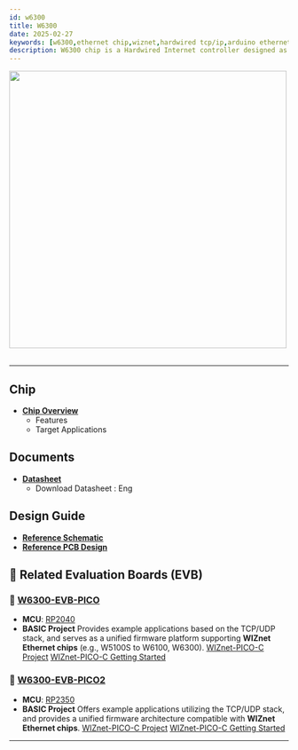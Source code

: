 ```yaml
---
id: w6300
title: W6300
date: 2025-02-27
keywords: [w6300,ethernet chip,wiznet,hardwired tcp/ip,arduino ethernet,pico ethernet]
description: W6300 chip is a Hardwired Internet controller designed as a full hardwired TCP/IP stack with WIZnet technology
---
```



<img src="/img/products/w6300/overview/w6300_chip.png" width="500" /><br /><br />

-----

## Chip

  - **[Chip Overview](Overview.md)**
      - Features
      - Target Applications


## Documents

  - **[Datasheet](Document.md)**
      - Download Datasheet : Eng

<!-- ## Libraries

  - **[Libraries](Libraries.md)**
      - Download Datasheet : Kr, Eng -->

## Design Guide

  - **[Reference Schematic](Ref.-Schematic.md)**
  - <a href="/img/design_guide/Wiznet Ethernet Design Guide_ENG.pdf" target="_blank">**Reference PCB Design**</a>

## 🔌 Related Evaluation Boards (EVB)

### 🔹 [W6300-EVB-PICO](w6300-evb-pico.md)
- **MCU**: [RP2040](https://datasheets.raspberrypi.com/rp2040/rp2040-datasheet.pdf)
- **BASIC Project**
  Provides example applications based on the TCP/UDP stack,
  and serves as a unified firmware platform supporting **WIZnet Ethernet chips** (e.g., W5100S to W6100, W6300).
  [WIZnet-PICO-C Project](https://github.com/WIZnet-ioNIC/WIZnet-PICO-C)
  [WIZnet-PICO-C Getting Started](https://github.com/WIZnet-ioNIC/WIZnet-PICO-C/blob/main/README.md)
<!-- - **Technical Reference** -->

### 🔹 [W6300-EVB-PICO2](W6300-EVB-Pico2.md)
- **MCU**: [RP2350](https://datasheets.raspberrypi.com/rp2350/rp2350-datasheet.pdf)
- **BASIC Project**
  Offers example applications utilizing the TCP/UDP stack,
  and provides a unified firmware architecture compatible with **WIZnet Ethernet chips**.
  [WIZnet-PICO-C Project](https://github.com/WIZnet-ioNIC/WIZnet-PICO-C)
  [WIZnet-PICO-C Getting Started](https://github.com/WIZnet-ioNIC/WIZnet-PICO-C/blob/main/README.md)
<!-- - **Technical Reference** -->

---
<!-- ## Application Notes
**W6300 Application Notes**
  * [Basic Project](https://github.com/WIZnet-ioLibrary/w6100-evb-gcc-eclipse)
  * **HTTP Server**
    * [TrueStudio](https://github.com/WIZnet-ioLibrary/W6100EVB-HTTP_Server)
  * **FTP Server**
    * [TrueStudio](https://github.com/WIZnet-ioLibrary/W6100EVB-FTPServer)
  * **TFTP Server**
    * [Eclipse](https://github.com/WIZnet-ioLibrary/w6100-evb-gcc-eclipse-tftps-simple)
  * **DNS Client**
    * [TrueStudio](https://github.com/WIZnet-ioLibrary/W6100EVB-Loopback)
  * **MQTT Client**
    * [TrueStudio](https://github.com/WIZnet-ioLibrary/W6100EVB-MQTT)
  * **Loopback**
    * [TrueStudio](https://github.com/WIZnet-ioLibrary/W6100EVB-Loopback) / [Eclipse](https://github.com/WIZnet-ioLibrary/w6100-evb-gcc-eclipse-loopback)
  * **HTTP Client**
    * [TrueStudio](https://github.com/WIZnet-ioLibrary/W6100EVB-HTTP_Client)
  * **FTP Client**
    * [TrueStudio](https://github.com/WIZnet-ioLibrary/W6100EVB-FTPC)
  * **TFTP Client**
    * [Eclipse](https://github.com/WIZnet-ioLibrary/w6100-evb-gcc-eclipse-tftpc-simple)
  * **NTP Client**
    * [TrueStudio](https://github.com/WIZnet-ioLibrary/W6100EVB-NTP)
  * **TLS Client**
    * [TrueStudio](https://github.com/WIZnet-ioLibrary/W6100EVB-TLS)
 -->
